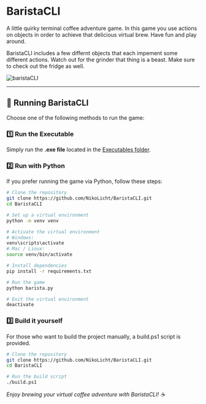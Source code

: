 # BaristaCLI
A little quirky terminal coffee adventure game. In this game you use actions on objects in order to achieve that delicious virtual brew. Have fun and play around.

BaristaCLI includes a few differnt objects that each impement some different actions. Watch out for the grinder that thing is a beast. Make sure to check out the fridge as well.

![baristaCLI](https://github.com/user-attachments/assets/bab1f9bc-d1d2-4d37-87fc-4e2674fd02b4)

---

## 🚀 Running BaristaCLI
Choose one of the following methods to run the game:

### 1️⃣ Run the Executable
Simply run the **.exe file** located in the [Executables folder](https://github.com/NikoLicht/BaristaCLI/tree/main/Executables).

### 2️⃣ Run with Python
If you prefer running the game via Python, follow these steps:
```sh
# Clone the repository
git clone https://github.com/NikoLicht/BaristaCLI.git
cd BaristaCLI

# Set up a virtual environment
python -m venv venv

# Activate the virtual environment
# Windows:
venv\scripts\activate
# Mac / Linux:
source venv/bin/activate

# Install dependencies
pip install -r requirements.txt

# Run the game
python barista.py

# Exit the virtual environment
deactivate
```
### 3️⃣ Build it yourself
For those who want to build the project manually, a build.ps1 script is provided.
```sh
# Clone the repository
git clone https://github.com/NikoLicht/BaristaCLI.git
cd BaristaCLI

# Run the build script
./build.ps1
```

_Enjoy brewing your virtual coffee adventure with BaristaCLI! ☕_
